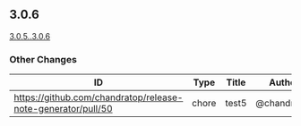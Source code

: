 <!-- Release notes generated using automated workflow -->

## 3.0.6
[3.0.5..3.0.6](https://github.com/chandratop/release-note-generation-demo/compare/3.0.5..3.0.6)
<!--- feat body end -->
<!--- break body end -->
<!--- sop body end -->

</details>
<!--- other header start -->

### Other Changes
<!--- other header end -->
<!--- other body start -->
| ID | Type | Title | Author | JIRA |
| -------------- | -------------- | -------------- | -------------- | -------------- |
| https://github.com/chandratop/release-note-generator/pull/50 | chore | test5 | @chandratop | N/A |
<!--- other body end -->
